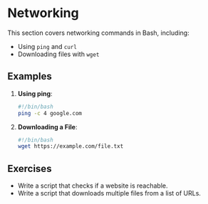 # Networking

This section covers networking commands in Bash, including:

- Using `ping` and `curl`
- Downloading files with `wget`

## Examples

1. **Using ping**:
   ```bash
   #!/bin/bash
   ping -c 4 google.com
   ```

2. **Downloading a File**:
   ```bash
   #!/bin/bash
   wget https://example.com/file.txt
   ```

## Exercises

- Write a script that checks if a website is reachable.
- Write a script that downloads multiple files from a list of URLs.
